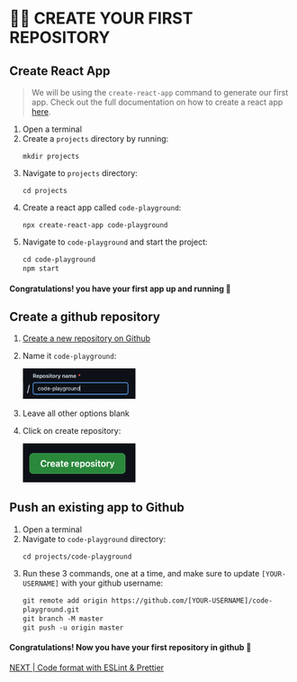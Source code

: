 # 👨‍🎨 CREATE YOUR FIRST REPOSITORY

## Create React App
>We will be using the `create-react-app` command to generate our first app.
> Check out the full documentation on how to create a react app [here](https://reactjs.org/docs/create-a-new-react-app.html).
1. Open a terminal
2. Create a `projects` directory by running: 
    ```
    mkdir projects
    ```
3. Navigate to `projects` directory: 
    ```
    cd projects
    ```
4. Create a react app called `code-playground`:
    ```
    npx create-react-app code-playground
    ```
5. Navigate to `code-playground` and start the project:
    ```
    cd code-playground
    npm start
    ```
#### Congratulations! you have your first app up and running 🎉


## Create a github repository
1. [Create a new repository on Github](https://github.com/new)
2. Name it `code-playground`:
   
   <img src="../imgs/repository_name.png" alt="repository_name" width="200"/>
3. Leave all other options blank
4. Click on create repository:

   <img src="../imgs/create_repository.png" alt="repository_name" width="200"/>

## Push an existing app to Github
1. Open a terminal
2. Navigate to `code-playground` directory:
   ```
   cd projects/code-playground
    ```
3. Run these 3 commands, one at a time, and make sure to update `[YOUR-USERNAME]` with your github username:
   ```
   git remote add origin https://github.com/[YOUR-USERNAME]/code-playground.git
   git branch -M master
   git push -u origin master
   ```
#### Congratulations! Now you have your first repository in github 🎉

[NEXT | Code format with ESLint & Prettier](./CODE_FORMAT_WITH_ESLINT_&_PRETTIER.md)